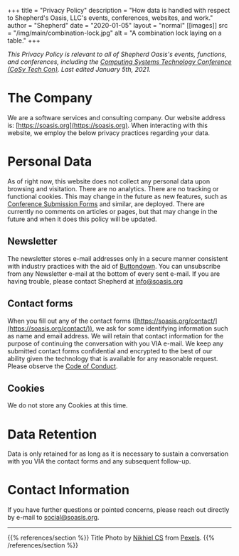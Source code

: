 +++
title = "Privacy Policy"
description = "How data is handled with respect to Shepherd's Oasis, LLC's events, conferences, websites, and work."
author = "Shepherd"
date = "2020-01-05"
layout = "normal"
[[images]]
  src = "/img/main/combination-lock.jpg"
  alt = "A combination lock laying on a table."
+++

_This Privacy Policy is relevant to all of Shepherd Oasis's events, functions, and conferences, including the [Computing Systems Technology Conference (CoSy Tech Con)](/cosy/). Last edited January 5th, 2021._




# The Company

We are a software services and consulting company. Our website address is: [https://soasis.org](https://soasis.org). When interacting with this website, we employ the below privacy practices regarding your data.




# Personal Data

As of right now, this website does not collect any personal data upon browsing and visitation. There are no analytics. There are no tracking or functional cookies. This may change in the future as new features, such as [Conference Submission Forms](/cosy/) and similar, are deployed. There are currently no comments on articles or pages, but that may change in the future and when it does this policy will be updated.



## Newsletter

The newsletter stores e-mail addresses only in a secure manner consistent with industry practices with the aid of [Buttondown](https://buttondown.email). You can unsubscribe from any Newsletter e-mail at the bottom of every sent e-mail. If you are having trouble, please contact Shepherd at [info@soasis.org](mailto:info@soasis.org)



## Contact forms

When you fill out any of the contact forms ([https://soasis.org/contact/](https://soasis.org/contact/)), we ask for some identifying information such as name and email address. We will retain that contact information for the purpose of continuing the conversation with you VIA e-mail. We keep any submitted contact forms confidential and encrypted to the best of our ability given the technology that is available for any reasonable request. Please observe the [Code of Conduct](/conduct/).



## Cookies

We do not store any Cookies at this time.
 



# Data Retention

Data is only retained for as long as it is necessary to sustain a conversation with you VIA the contact forms and any subsequent follow-up.




# Contact Information

If you have further questions or pointed concerns, please reach out directly by e-mail to [social@soasis.org](mailto:social@soasis.org).




---

{{% references/section %}}
Title Photo by [Nikhiel CS](https://www.pexels.com/@nix7d80?utm_content=attributionCopyText&utm_medium=referral&utm_source=pexels) from [Pexels](https://www.pexels.com/photo/black-and-white-blur-close-up-lock-411227/?utm_content=attributionCopyText&utm_medium=referral&utm_source=pexels).
{{% /references/section %}}

